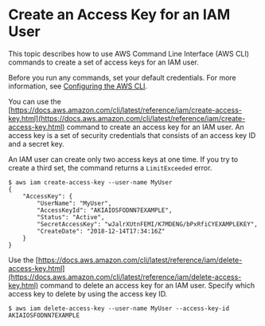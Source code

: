 # Create an Access Key for an IAM User<a name="cli-services-iam-create-creds"></a>

This topic describes how to use AWS Command Line Interface \(AWS CLI\) commands to create a set of access keys for an IAM user\.

Before you run any commands, set your default credentials\. For more information, see [Configuring the AWS CLI](cli-chap-configure.md)\.

You can use the [https://docs.aws.amazon.com/cli/latest/reference/iam/create-access-key.html](https://docs.aws.amazon.com/cli/latest/reference/iam/create-access-key.html) command to create an access key for an IAM user\. An access key is a set of security credentials that consists of an access key ID and a secret key\. 

An IAM user can create only two access keys at one time\. If you try to create a third set, the command returns a `LimitExceeded` error\.

```
$ aws iam create-access-key --user-name MyUser
{
    "AccessKey": {
        "UserName": "MyUser",
        "AccessKeyId": "AKIAIOSFODNN7EXAMPLE",
        "Status": "Active",
        "SecretAccessKey": "wJalrXUtnFEMI/K7MDENG/bPxRfiCYEXAMPLEKEY",
        "CreateDate": "2018-12-14T17:34:16Z"
    }
}
```

Use the [https://docs.aws.amazon.com/cli/latest/reference/iam/delete-access-key.html](https://docs.aws.amazon.com/cli/latest/reference/iam/delete-access-key.html) command to delete an access key for an IAM user\. Specify which access key to delete by using the access key ID\.

```
$ aws iam delete-access-key --user-name MyUser --access-key-id AKIAIOSFODNN7EXAMPLE
```